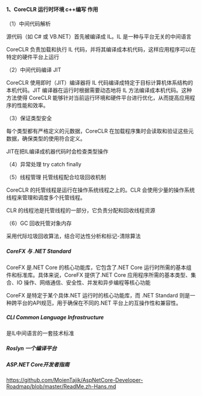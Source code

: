 #### 1、CoreCLR 运行时环境 c++编写 作用 

 （1）中间代码解析

源代码（如 C# 或 VB.NET）首先被编译成 IL。IL 是一种与平台无关的中间语言

CoreCLR 负责加载和执行 IL 代码，并将其编译成本机代码，这样应用程序可以在特定的硬件平台上运行

（2）中间代码编译 JIT

CoreCLR 使用即时（JIT）编译器将 IL 代码编译成特定于目标计算机体系结构的本机代码。JIT 编译器在运行时根据需要动态地将 IL 方法编译成本机代码。这种方法使得 CoreCLR 能够针对当前运行环境和硬件平台进行优化，从而提高应用程序的性能和效率。

（3）保证类型安全

每个类型都有严格定义的元数据，CoreCLR 在加载程序集时会读取和验证这些元数据，确保类型的使用符合定义。

JIT在把IL编译成机器代码时会检查类型操作

（4）异常处理 try catch finally

（5）线程管理 托管线程配合垃圾回收机制

CoreCLR 的托管线程是运行在操作系统线程之上的。CLR 会使用少量的操作系统线程来管理和调度多个托管线程。

CLR 的线程池是托管线程的一部分，它负责分配和回收线程资源

（6）GC 回收托管对象内存

采用代际垃圾回收算法，结合可达性分析和标记-清除算法



##### CoreFX 与 .NET Standard

CoreFX 是.NET Core 的核心功能库，它包含了.NET Core 运行时所需的基本组件和标准库。具体来说，CoreFX 提供了.NET Core 应用程序所需的基本类型、集合、IO 操作、网络通信、安全性、并发和异步编程等核心功能

CoreFX 是特定于某个具体.NET 运行时的核心功能库，而 .NET Standard 则是一种跨平台的API规范，用于确保在不同的.NET 平台上的互操作性和兼容性。



##### CLI Common Language Infrastructure

是IL中间语言的一套技术标准



##### Roslyn 一个编译平台



##### ASP.NET Core开发者指南

https://github.com/MoienTajik/AspNetCore-Developer-Roadmap/blob/master/ReadMe.zh-Hans.md



